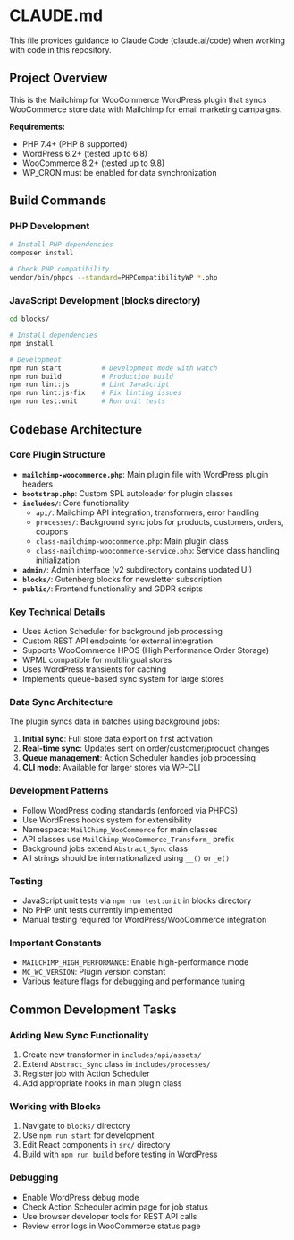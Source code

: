 # CLAUDE.md

This file provides guidance to Claude Code (claude.ai/code) when working with code in this repository.

## Project Overview

This is the Mailchimp for WooCommerce WordPress plugin that syncs WooCommerce store data with Mailchimp for email marketing campaigns.

**Requirements:**
- PHP 7.4+ (PHP 8 supported)
- WordPress 6.2+ (tested up to 6.8)
- WooCommerce 8.2+ (tested up to 9.8)
- WP_CRON must be enabled for data synchronization

## Build Commands

### PHP Development
```bash
# Install PHP dependencies
composer install

# Check PHP compatibility
vendor/bin/phpcs --standard=PHPCompatibilityWP *.php
```

### JavaScript Development (blocks directory)
```bash
cd blocks/

# Install dependencies
npm install

# Development
npm run start          # Development mode with watch
npm run build          # Production build
npm run lint:js        # Lint JavaScript
npm run lint:js-fix    # Fix linting issues
npm run test:unit      # Run unit tests
```

## Codebase Architecture

### Core Plugin Structure
- **`mailchimp-woocommerce.php`**: Main plugin file with WordPress plugin headers
- **`bootstrap.php`**: Custom SPL autoloader for plugin classes
- **`includes/`**: Core functionality
  - `api/`: Mailchimp API integration, transformers, error handling
  - `processes/`: Background sync jobs for products, customers, orders, coupons
  - `class-mailchimp-woocommerce.php`: Main plugin class
  - `class-mailchimp-woocommerce-service.php`: Service class handling initialization
- **`admin/`**: Admin interface (v2 subdirectory contains updated UI)
- **`blocks/`**: Gutenberg blocks for newsletter subscription
- **`public/`**: Frontend functionality and GDPR scripts

### Key Technical Details
- Uses Action Scheduler for background job processing
- Custom REST API endpoints for external integration
- Supports WooCommerce HPOS (High Performance Order Storage)
- WPML compatible for multilingual stores
- Uses WordPress transients for caching
- Implements queue-based sync system for large stores

### Data Sync Architecture
The plugin syncs data in batches using background jobs:
1. **Initial sync**: Full store data export on first activation
2. **Real-time sync**: Updates sent on order/customer/product changes
3. **Queue management**: Action Scheduler handles job processing
4. **CLI mode**: Available for larger stores via WP-CLI

### Development Patterns
- Follow WordPress coding standards (enforced via PHPCS)
- Use WordPress hooks system for extensibility
- Namespace: `MailChimp_WooCommerce` for main classes
- API classes use `MailChimp_WooCommerce_Transform_` prefix
- Background jobs extend `Abstract_Sync` class
- All strings should be internationalized using `__()` or `_e()`

### Testing
- JavaScript unit tests via `npm run test:unit` in blocks directory
- No PHP unit tests currently implemented
- Manual testing required for WordPress/WooCommerce integration

### Important Constants
- `MAILCHIMP_HIGH_PERFORMANCE`: Enable high-performance mode
- `MC_WC_VERSION`: Plugin version constant
- Various feature flags for debugging and performance tuning

## Common Development Tasks

### Adding New Sync Functionality
1. Create new transformer in `includes/api/assets/`
2. Extend `Abstract_Sync` class in `includes/processes/`
3. Register job with Action Scheduler
4. Add appropriate hooks in main plugin class

### Working with Blocks
1. Navigate to `blocks/` directory
2. Use `npm run start` for development
3. Edit React components in `src/` directory
4. Build with `npm run build` before testing in WordPress

### Debugging
- Enable WordPress debug mode
- Check Action Scheduler admin page for job status
- Use browser developer tools for REST API calls
- Review error logs in WooCommerce status page